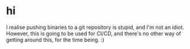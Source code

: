 # hi

I realise pushing binaries to a git repository is stupid, and I'm not an idiot. However, this is going to be used for CI/CD, and there's no other way of getting around this, for the time being. :)
